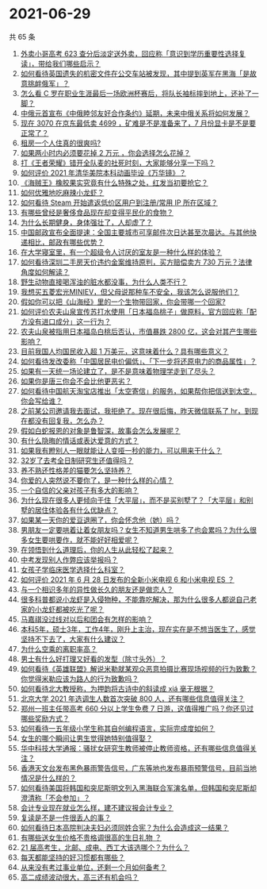 # 2021-06-29

共 65 条

<!-- BEGIN -->
<!-- 最后更新时间 Tue Jun 29 2021 06:01:55 GMT+0800 (China Standard Time) -->

1. [外卖小哥高考 623
   查分后淡定送外卖，回应称「意识到学历重要性选择复读」，带给我们哪些启示？](https://www.zhihu.com/question/468210688)
2. [如何看待英国遗失的机密文件在公交车站被发现，其中提到英军在黑海「是故意挑衅俄军」？](https://www.zhihu.com/question/468251265)
3. [怎么看 C
   罗在职业生涯最后一场欧洲杯赛后，将队长袖标摔到地上，还补了一脚？](https://www.zhihu.com/question/468365808)
4. [中俄元首宣布《中俄睦邻友好合作条约》延期，未来中俄关系将如何发展？](https://www.zhihu.com/question/468541198)
5. [现在 3070 在京东最低卖 4699 ，矿难是不是准备来了，7
   月份显卡是不是要正常了？](https://www.zhihu.com/question/467075661)
6. [租房一个人住真的很爽吗?](https://www.zhihu.com/question/438872326)
7. [如果两小时内必须要花掉 2 万元 ，你会选择怎么花掉？](https://www.zhihu.com/question/467133296)
8. [打《王者荣耀》错开全队麦的社死时刻，大家能够分享一下吗？](https://www.zhihu.com/question/467240578)
9. [如何评价 2021 年清华美院本科动画毕设《万华镜》？](https://www.zhihu.com/question/468063157)
10. [《海贼王》橡胶果实究竟有什么特殊之处，红发当初要抢它？](https://www.zhihu.com/question/467132666)
11. [如何优雅地吃麻辣小龙虾？](https://www.zhihu.com/question/31736204)
12. [如何看待 Steam 开始遣返低价区用户到注册/常用 IP
    所在区域？](https://www.zhihu.com/question/468158380)
13. [有哪些曾经是奢侈食品现在却变得平民化的食物？](https://www.zhihu.com/question/466302067)
14. [为什么长期健身，身体强壮了，人却虚了？](https://www.zhihu.com/question/466730886)
15. [中国邮政宣布全面提速：全国主要城市可享邮件次日达甚至次晨达。与其他快递相比，邮政有哪些优势？](https://www.zhihu.com/question/468495605)
16. [在大学寝室里，有一个超级令人讨厌的室友是一种什么样的体验？](https://www.zhihu.com/question/47757922)
17. [如何看待深圳二手房天价违约金案维持原判，买方赔偿卖方 730
    万元？法律角度如何解读？](https://www.zhihu.com/question/467970031)
18. [野生动物直接喝浑浊的脏水都没事，为什么人类不行？](https://www.zhihu.com/question/467873816)
19. [我想买五菱宏光MINIEV，但父母说那种车不安全，我该怎么说服他们？](https://www.zhihu.com/question/414846696)
20. [假如你可以把《山海经》里的一个生物带回家，你会带哪一个回家?](https://www.zhihu.com/question/430567730)
21. [如何评价农夫山泉宣传苏打水使用「日本福岛桃子」做原料，官方回应称「配方没有进口成分」这一行为？](https://www.zhihu.com/question/467945115)
22. [农夫山泉被指用日本福岛白桃后否认，市值暴跌 2800
    亿，这会对其产生哪些影响？](https://www.zhihu.com/question/468449453)
23. [目前我国人均国民收入超 1 万美元，这意味着什么？具有哪些意义？](https://www.zhihu.com/question/468450279)
24. [如何看待发改委称「中国居民电价偏低」、「下一步将还原电力的商品属性」？](https://www.zhihu.com/question/468425398)
25. [如果有一天统一场论建立了，是不是意味着物理学走到了尽头？](https://www.zhihu.com/question/464871344)
26. [如果你是唐三你会不会比他更恶劣？](https://www.zhihu.com/question/467290587)
27. [如何看待中国航天淘宝店推出「太空寄信」的服务，如果帮你把信送到太空，你会写给谁？](https://www.zhihu.com/question/468406722)
28. [之前某公司邀请我去面试，我拒绝了。现在很后悔，昨天微信联系了
    hr，到现在都没有回复我，怎么办？](https://www.zhihu.com/question/458631006)
29. [假如白蛇报恩的对象是鲁智深，故事会怎么发展呢？](https://www.zhihu.com/question/466621316)
30. [有什么隐晦的情话或表达爱意的方式？](https://www.zhihu.com/question/44085751)
31. [如果我有瞪别人一眼就能让人变哑一秒的能力，可以用来干什么？](https://www.zhihu.com/question/467119229)
32. [32岁了去考全日制研究生还值得吗？](https://www.zhihu.com/question/451229926)
33. [养不熟还性格差的猫要怎么坚持养？](https://www.zhihu.com/question/466457143)
34. [你爱的人突然说不要你了，是一种什么样的心情？](https://www.zhihu.com/question/282403633)
35. [一个自信的父亲对孩子有多大的影响？](https://www.zhihu.com/question/445063546)
36. [为什么现在很多人更倾向于住「大平层」，而不是买别墅了？「大平层」和别墅的居住体验各有什么优缺点？](https://www.zhihu.com/question/457661420)
37. [如果某一天你的爱豆退圈了，你会怀念他（她）吗？](https://www.zhihu.com/question/442531619)
38. [男朋友一定要哄着让着女朋友吗？女生不知道男生哄多了也会累吗？为什么很多女生要哄要作，就不能好好相爱呢？](https://www.zhihu.com/question/466945653)
39. [在领悟到什么道理后，你的人生从此轻松了起来？](https://www.zhihu.com/question/467881890)
40. [中考发现别人作弊应该举报吗？](https://www.zhihu.com/question/466400208)
41. [女孩子学临床医学选择什么科室？](https://www.zhihu.com/question/457985759)
42. [如何评价 2021 年 6 月 28 日发布的全新小米电视 6 和小米电视 ES
    ？](https://www.zhihu.com/question/468473231)
43. [与一个相识多年的异性做长久的朋友还是做恋人？](https://www.zhihu.com/question/304508082)
44. [很多科普都说小龙虾是入侵物种，不能靠吃解决，那为什么很多人都说自己老家的小龙虾都被吃光了呢？](https://www.zhihu.com/question/467101168)
45. [马嘉祺没过线对以后和团会有怎样的影响？](https://www.zhihu.com/question/467894496)
46. [本科5年，硕士3年，工作4年，刚升上主治，现在实在是不想当医生了，感觉坚持不下去了，大家有什么建议？](https://www.zhihu.com/question/466417334)
47. [为什么空乘的离职率高？](https://www.zhihu.com/question/311186930)
48. [男士有什么好打理又好看的发型（除寸头外）？](https://www.zhihu.com/question/34812534)
49. [如何看待《英雄联盟》解说米勒就某观众恶意拍摄比赛现场视频的行为致歉？你觉得米勒应该为路人的行为致歉吗？](https://www.zhihu.com/question/468282086)
50. [如何看待北大教授称，为押韵将古诗中的斜读成 xiá 毫无根据？](https://www.zhihu.com/question/467044478)
51. [北京大学 2021 年选调生人数首次突破 800
    人，还有哪些信息值得关注？](https://www.zhihu.com/question/468234668)
52. [郑州一班主任带高考 660 分以上学生免费 7
    日游，这值得推广吗？你还见过哪些奖励方式？](https://www.zhihu.com/question/467485052)
53. [如何看待一五年级小学生称其自创编程语言，实际完成度如何？](https://www.zhihu.com/question/466502198)
54. [女生的哪个瞬间让男生觉得她特别值得娶？](https://www.zhihu.com/question/278741502)
55. [华中科技大学通报：骚扰女研究生教师被停止教师资格，还有哪些信息值得关注？](https://www.zhihu.com/question/467613984)
56. [香港天文台发布黑色暴雨警告信号，广东等地也发布暴雨预警信号，目前当地情况是什么样的？](https://www.zhihu.com/question/468396807)
57. [如何看待美国将韩国和突尼斯明文列入黑海联合军演名单，但韩国和突尼斯却澄清称「不会参加」？](https://www.zhihu.com/question/466996002)
58. [会计专业现在就业怎么样，建不建议报会计专业？](https://www.zhihu.com/question/333753646)
59. [复读是不是一件很丢人的事？](https://www.zhihu.com/question/467097025)
60. [如何看待日本高院判决夫妇必须同姓合宪？为什么会造成这一结果？](https://www.zhihu.com/question/467013995)
61. [有哪些送女生价格不贵格调很高的生日礼物 ？](https://www.zhihu.com/question/277831030)
62. [21 届高考生，北邮、成电、西工大该选哪个？为什么？](https://www.zhihu.com/question/467539471)
63. [每天都能坚持的好习惯都有哪些？](https://www.zhihu.com/question/465309453)
64. [从来没有考过事业单位，还剩一个月如何备考？](https://www.zhihu.com/question/351990894)
65. [高二成绩波动很大，高三还有机会吗？](https://www.zhihu.com/question/458288304)

<!-- END -->
